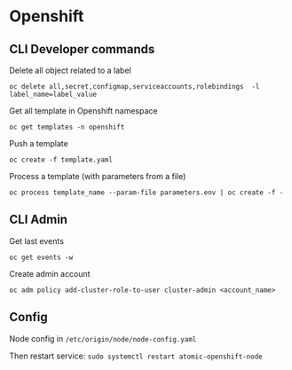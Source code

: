# Openshift

## CLI Developer commands

Delete all object related to a label

    oc delete all,secret,configmap,serviceaccounts,rolebindings  -l label_name=label_value

Get all template in Openshift namespace

    oc get templates -n openshift

Push a template

    oc create -f template.yaml

Process a template (with parameters from a file)

    oc process template_name --param-file parameters.env | oc create -f -

## CLI Admin

Get last events

    oc get events -w

Create admin account

    oc adm policy add-cluster-role-to-user cluster-admin <account_name>

## Config

Node config in `/etc/origin/node/node-config.yaml`

Then restart service: `sudo systemctl restart atomic-openshift-node`